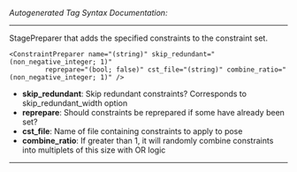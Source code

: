 _Autogenerated Tag Syntax Documentation:_

---
StagePreparer that adds the specified constraints to the constraint set.

```
<ConstraintPreparer name="(string)" skip_redundant="(non_negative_integer; 1)"
         reprepare="(bool; false)" cst_file="(string)" combine_ratio="(non_negative_integer; 1)" />
```

-   **skip_redundant**: Skip redundant constraints? Corresponds to skip_redundant_width option
-   **reprepare**: Should constraints be reprepared if some have already been set?
-   **cst_file**: Name of file containing constraints to apply to pose
-   **combine_ratio**: If greater than 1, it will randomly combine constraints into multiplets of this size with OR logic

---
